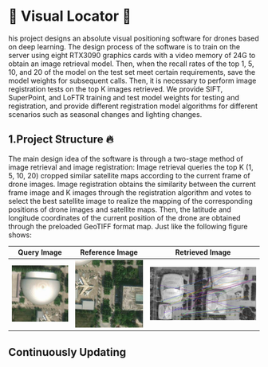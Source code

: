 # :rocket: Visual Locator :rocket:

his project designs an absolute visual positioning software for drones based on deep learning. The design process of the software is to train on the server using eight RTX3090 graphics cards with a video memory of 24G to obtain an image retrieval model. Then, when the recall rates of the top 1, 5, 10, and 20 of the model on the test set meet certain requirements, save the model weights for subsequent calls. Then, it is necessary to perform image registration tests on the top K images retrieved. We provide SIFT, SuperPoint, and LoFTR training and test model weights for testing and registration, and provide different registration model algorithms for different scenarios such as seasonal changes and lighting changes.  

## 1.Project Structure :fire:

The main design idea of the software is through a two-stage method of image retrieval and image registration: Image retrieval queries the top K (1, 5, 10, 20) cropped similar satellite maps according to the current frame of drone images. Image registration obtains the similarity between the current frame image and K images through the registration algorithm and votes to select the best satellite image to realize the mapping of the corresponding positions of drone images and satellite maps. Then, the latitude and longitude coordinates of the current position of the drone are obtained through the preloaded GeoTIFF format map.  Just like the following figure shows:

| Query Image | Reference Image | Retrieved Image |
| :---: | :---: | :---: |
| ![query image](output/query.jpg) | ![reference image](output/candi.jpg) | ![retrieved image](output/output.jpg) |

## Continuously Updating